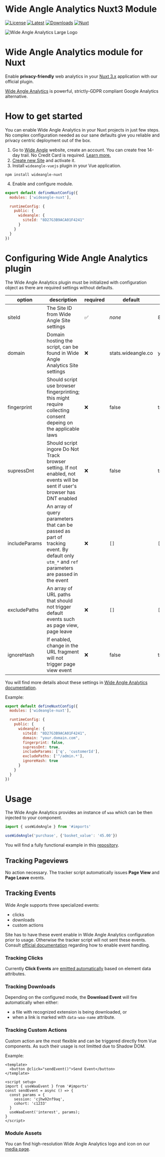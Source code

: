 # Wide Angle Analytics Nuxt3 Module

[![License][license-src]][license-href]
[![Latest][npm-version-src]][npm-version-href]
[![Downloads][npm-downloads-src]][npm-downloads-href]
[![Nuxt][nuxt-src]][nuxt-href]

![Wide Angle Analytics Large Logo](https://github.com/inputobjects/wideangle-nuxt/assets/4896588/7efee4f1-d9e1-4b54-a5cd-257d13494f41)

# Wide Angle Analytics module for Nuxt

Enable **privacy-friendly** web analytics in your [Nuxt 3.x](https://nuxt.com/) application with our official plugin.

[Wide Angle Analytics](https://wideangle.co) is powerful, strictly-GDPR compliant Google Analytics alternative. 

# How to get started

You can enable Wide Angle Analytics in your Nuxt projects in just few steps. No complex configuration needed as our sane defaults give you reliable and privacy centric deployment out of the box. 

1. Go to [Wide Angle](https://wideangle.co) website, create an account. You can create free 14-day trail. No Credit Card is required. [Learn more.](https://wideangle.co/documentation/create-account) 
2. [Create new Site](https://wideangle.co/documentation/create-and-configure-site) and activate it.
3. Install `wideangle-vuejs` plugin in your Vue application.

```npm install wideangle-nuxt```

4. Enable and configure module.

```javascript
export default defineNuxtConfig({
  modules: ['wideangle-nuxt'],

  runtimeConfig: {
    public: {
      wideangle: {
        siteId: "8D27G3B9ACA01F4241"
      }
    }
  }
})
```

# Configuring Wide Angle Analytics plugin

The Wide Angle Analytics plugin must be initialized with configuration object as there are required settings without defaults.


option|description|required|default|example
------|-----------|--------|-------|-------
siteId| The Site ID from Wide Angle Site settings| :white_check_mark: | _none_ | 8D27G3B9ACA01F4241
domain| Domain hosting the script, can be found in Wide Angle Analytics Site settings | :x: | stats.wideangle.co | your.domain.com
fingerprint | Should script use browser fingerprinting; this might require collecting consent depeing on the applicable laws | :x: | false | true
supressDnt | Should script ingore Do Not Track browser setting. If not enabled, not events will be sent if user's browser has DNT enabled | :x: | false | true
includeParams | An array of query parameters that can be passed as part of tracking event. By default only `utm_*` and `ref` parameters are passed in the event | :x: | `[]` | `['sessionId', 'offset']`
excludePaths | An array of URL paths that should not trigger default events such as page view, page leave | :x: | `[]` | `['^/wp-admin/.*', ]`
ignoreHash | If enabled, change in the URL fragment will not trigger page view event | :x: | false | true

You will find more details about these settings in [Wide Angle Analytics documentation](https://wideangle.co/documentation/configure-site).


Example:

```javascript 
export default defineNuxtConfig({
  modules: ['wideangle-nuxt'],

  runtimeConfig: {
    public: {
      wideangle: {
        siteId: "8D27G3B9ACA01F4241",
        domain: "your.domain.com",
        fingerprint: false,
        supressDnt: true,
        includeParams: ['q', 'customerId'],
        excludePaths: ['^/admin.*'],
        ignoreHash: true
      }
    }  
  }
})
```


# Usage 

The Wide Angle Analytics provides an instance of `waa` which can be then injected to your component. 

```javascript
import { useWideAngle } from '#imports'

useWideAngle('purchase', {'basket_value': '45.00'})
```

You will find a fully functional example in this [repository](playground/app.vue).


## Tracking Pageviews

No action necessary. The tracker script automatically issues **Page View** and **Page Leave** events.

## Tracking Events 

Wide Angle supports three specialized events:
* clicks
* downloads 
* custom actions

Site has to have these event enable in Wide Angle Analytics configuration prior to usage. Otherwise the tracker script will not sent these events. Consult [official documentation](https://wideangle.co/documentation/tracking-custom-actions) regarding how to enable event handling. 

### Tracking Clicks 

Currently **Click Events** are [emitted automatically](https://wideangle.co/documentation/tracking-click-events) based on element data attributes. 

### Tracking Downloads

Depending on the configured mode, the **Download Event** will fire automatically when either:
* a file with recognized extension is being downloaded, or
* when a link is marked with `data-waa-name` attribute.

### Tracking Custom Actions

Custom action are the most flexible and can be triggered directly from Vue components. As such their usage is not limitted due to Shadow DOM.

Example:

```vue
<template>
  <button @click="sendEvent()">Send Event</button>    
</template>

<script setup>
import { useWaaEvent } from '#imports'
const sendEvent = async () => {
  const params = {
    session: 'cjhw92nf9aq',
    cohort: 'c1233'
  }  
  useWaaEvent('interest', params);  
}
</script>
```

### Module Assets
You can find high-resolution Wide Angle Analytics logo and icon on our [media page](https://wideangle.co/media).


<!-- Badges -->

[license-src]: https://img.shields.io/npm/l/wideangle-nuxt.svg?style=flat&colorA=18181B&colorB=28CF8D
[license-href]: https://opensource.org/license/apache-2-0/

[npm-downloads-src]: https://img.shields.io/npm/dm/wideangle-nuxt.svg?style=flat&colorA=18181B&colorB=28CF8DD
[npm-downloads-href]: https://npmjs.com/package/wideangle-nuxt

[npm-version-src]: https://img.shields.io/npm/v/wideangle-nuxt/latest.svg?style=flat&colorA=18181B&colorB=28CF8DD
[npm-version-href]: https://npmjs.com/package/wideangle-nuxt

[nuxt-src]: https://img.shields.io/badge/Nuxt-18181B?&logo=nuxt.js
[nuxt-href]: https://nuxt.com

